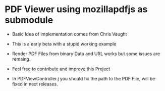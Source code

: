 # PDF Viewer using mozillapdfjs as submodule

- Basic Idea of implementation comes from Chris Vaught

- This is a early beta with a stupid working example
- Render PDF Files from binary Data and URL works but some issues are remaing.
- Feel free to contribute and improve this Project


- In PDFViewController.j you should fix the path to the PDF File, will be fixed in next releases. 
